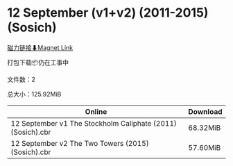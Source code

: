 # 12 September (v1+v2) (2011-2015) (Sosich)

[磁力链接⬇Magnet Link](magnet:?xt=urn:btih:e1da54d544ea386a98c51f1bff7debb2788f2200&dn=12%20September%20%28v1%2Bv2%29%20%282011-2015%29%20%28Sosich%29)

打包下载📦仍在工事中

文件数：2

总大小：125.92MiB

Online | Download
--- | ---
12 September v1 The Stockholm Caliphate (2011) (Sosich).cbr | 68.32MiB
12 September v2 The Two Towers (2015) (Sosich).cbr | 57.60MiB